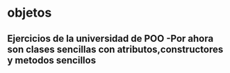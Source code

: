# objetos
Ejercicios de la universidad de POO
-Por ahora son clases sencillas con atributos,constructores y metodos sencillos
-
